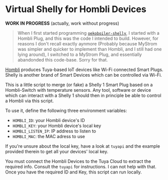 # Virtual Shelly for Hombli Devices

**WORK IN PROGRESS** (actually, work without progress)

>When I first started programming [`oekoboiler-shelly`](https://github.com/johannrichard/oekoboiler-shelly), I started with a Hombli Plug, and this was the code I intended to build. However, for reasons I don't recall exactly aynmore (Probably because MyStrom was simpler and quicker to implement than Hombli, and I still had one lying around), I switched to a MyStrom Plug, and essentially abandonded this code-base. Sorry for that. 

[Hombli](https://www.hombli.com) produces Tuya-based IoT devices like Wi-Fi connected Smart Plugs. Shelly is another brand of Smart Devices which can be controlled via Wi-Fi.

This is a little script to merge (or fake) a Shelly 1 Smart Plug based on a Hombli-Switch with temperature sensors. Any tool, software or device which can interact with a Shelly 1 should then in principle be able to control a Hombli via this script.

To use it, define the following three environment variables:

- `HOMBLI_ID`: your Hombli device's ID
- `HOMBLI_KEY`: your Hombli device's local key
- `HOMBLI_LISTEN_IP`: IP address to listen to
- `HOMBLI_MAC`: the MAC adress to use

If you're unsure about the local key, have a look at `tuyapi`
and the example provided therein to get all your devices' local key.

You must connect the Hombli Devices to the Tuya Cloud to extract the required info. Consult the `tuyapi` for instructions. I can not help with that. Once you have the required ID and Key, this script can run locally.
